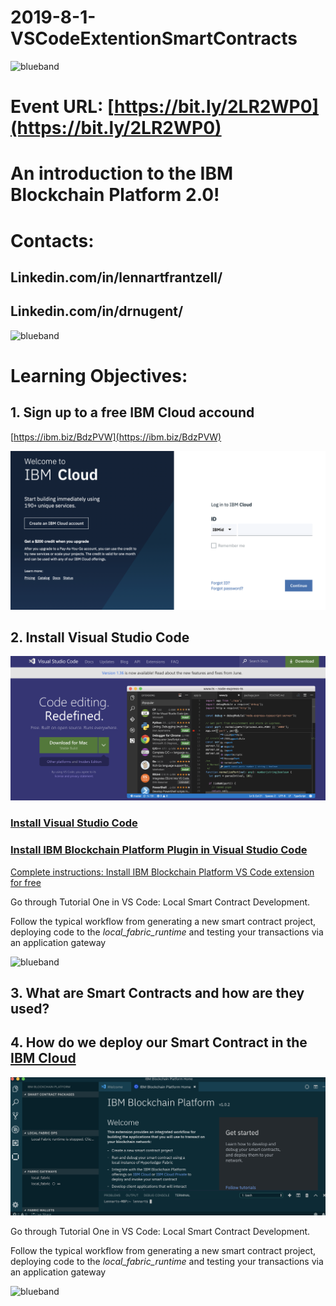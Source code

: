 # 2019-8-1-VSCodeExtentionSmartContracts

<img src="https://farm5.staticflickr.com/4503/37148677233_71edc5a37b_o.png" width="1041" height="53" alt="blueband">

# Event URL: [https://bit.ly/2LR2WP0](https://bit.ly/2LR2WP0)

# An introduction to the IBM Blockchain Platform 2.0!

# Contacts:

## Linkedin.com/in/lennartfrantzell/
## Linkedin.com/in/drnugent/
 
<img src="https://farm5.staticflickr.com/4503/37148677233_71edc5a37b_o.png" width="1041" height="53" alt="blueband">

# Learning Objectives:

## 1. Sign up to a free IBM Cloud accound
 
[https://ibm.biz/BdzPVW](https://ibm.biz/BdzPVW)

<img src="img/login.png">
 
 
## 2. Install Visual Studio Code 

<img src="img/vsc.png">

### [Install Visual Studio Code](https://code.visualstudio.com)

### [Install IBM Blockchain Platform Plugin in Visual Studio Code](https://marketplace.visualstudio.com/items?itemName=IBMBlockchain.ibm-blockchain-platform) 

[Complete instructions: Install IBM Blockchain Platform VS Code extension for free](https://cloud.ibm.com/docs/services/blockchain?topic=blockchain-develop-vscode#develop-vscode-install)

Go through Tutorial One in VS Code: Local Smart Contract Development.

Follow the typical workflow from generating a new smart contract project, deploying code to the <i>local_fabric_runtime</i> and testing your transactions via an application gateway</i> 
 
<img src="https://farm5.staticflickr.com/4503/37148677233_71edc5a37b_o.png" width="1041" height="53" alt="blueband">
 
## 3. What are Smart Contracts and how are they used? 
 
 
## 4. How do we deploy our Smart Contract in the <a href="https://ibm.biz/Bdzmec">IBM Cloud </a> 

<img src="img/VSC_BC.png">


Go through Tutorial One in VS Code: Local Smart Contract Development.

Follow the typical workflow from generating a new smart contract project, deploying code to the <i>local_fabric_runtime</i> and testing your transactions via an application gateway</i> 
 
<img src="https://farm5.staticflickr.com/4503/37148677233_71edc5a37b_o.png" width="1041" height="53" alt="blueband">
 
